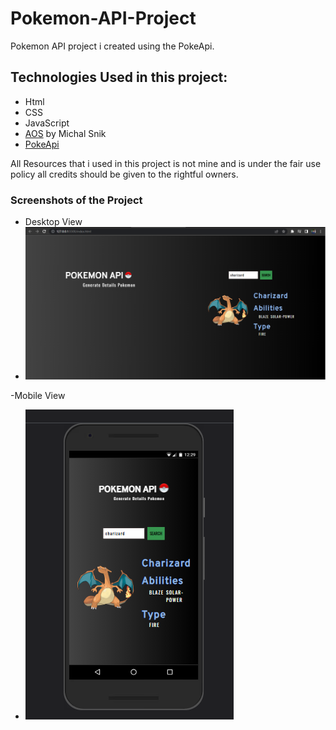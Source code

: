 # Pokemon-API-Project

Pokemon API project i created using the PokeApi.

## Technologies Used in this project:

- Html
- CSS
- JavaScript
- [AOS](https://michalsnik.github.io/aos/) by Michal Snik
- [PokeApi](https://pokeapi.co/)

All Resources that i used in this project is not mine and is under the fair use policy all credits should be given to the rightful owners.

### Screenshots of the Project

- Desktop View
- ![Desktop View](images/DeskTopView.png)

-Mobile View
- ![Mobile View](images/MobileView.png)
